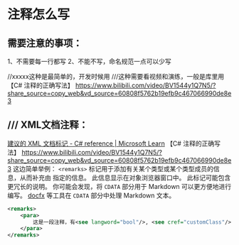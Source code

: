# 注释怎么写

## 需要注意的事项：

1、不需要每一行都写
2、不能不写，命名规范一点可以少写

//xxxxx这种是最简单的，开发时候用
///这种需要看视频和演练，一般是库里用
【C# 注释的正确写法】 https://www.bilibili.com/video/BV1544y1Q7N5/?share_source=copy_web&vd_source=60808f5762b19efb9c467066990de8e3

## /// XML文档注释：

[建议的 XML 文档标记 - C# reference | Microsoft Learn](https://learn.microsoft.com/zh-cn/dotnet/csharp/language-reference/xmldoc/recommended-tags)
【C# 注释的正确写法】 https://www.bilibili.com/video/BV1544y1Q7N5/?share_source=copy_web&vd_source=60808f5762b19efb9c467066990de8e3
这边简单举例：
`<remarks>` 标记用于添加有关某个类型或某个类型成员的信息，从而补充由 [](https://learn.microsoft.com/zh-cn/dotnet/csharp/language-reference/xmldoc/recommended-tags#summary) 指定的信息。 此信息显示在对象浏览器窗口中。 此标记可能包含更冗长的说明。 你可能会发现，将 `CDATA` 部分用于 Markdown 可以更方便地进行编写。 [docfx](https://dotnet.github.io/docfx/) 等工具在 `CDATA` 部分中处理 Markdown 文本。

```xml
<remarks>
    <para>
        这是一段注释，有<see langword="bool"/>, <see cref="customClass"/>
    </para>
</remarks>
```

